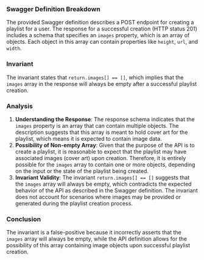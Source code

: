 ### Swagger Definition Breakdown
The provided Swagger definition describes a POST endpoint for creating a playlist for a user. The response for a successful creation (HTTP status 201) includes a schema that specifies an `images` property, which is an array of objects. Each object in this array can contain properties like `height`, `url`, and `width`.

### Invariant
The invariant states that `return.images[] == []`, which implies that the `images` array in the response will always be empty after a successful playlist creation.

### Analysis
1. **Understanding the Response**: The response schema indicates that the `images` property is an array that can contain multiple objects. The description suggests that this array is meant to hold cover art for the playlist, which means it is expected to contain image data.
2. **Possibility of Non-empty Array**: Given that the purpose of the API is to create a playlist, it is reasonable to expect that the playlist may have associated images (cover art) upon creation. Therefore, it is entirely possible for the `images` array to contain one or more objects, depending on the input or the state of the playlist being created.
3. **Invariant Validity**: The invariant `return.images[] == []` suggests that the `images` array will always be empty, which contradicts the expected behavior of the API as described in the Swagger definition. The invariant does not account for scenarios where images may be provided or generated during the playlist creation process.

### Conclusion
The invariant is a false-positive because it incorrectly asserts that the `images` array will always be empty, while the API definition allows for the possibility of this array containing image objects upon successful playlist creation.
